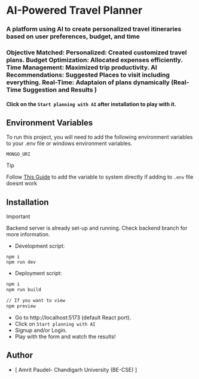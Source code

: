 # AI-Powered Travel Planner

### A platform using AI to create personalized travel itineraries based on user preferences, budget, and time
### Objective Matched: Personalized: Created customized travel plans. Budget Optimization: Allocated expenses efficiently. Time Management: Maximized trip productivity. AI Recommendations: Suggested Places to visit including everything. Real-Time: Adaptaion of plans dynamically (Real-Time Suggestion and Results )

#### Click on the `Start planning with AI` after installation to play with it.

## Environment Variables

To run this project, you will need to add the following environment variables to your .env file or windows environment variables.

`MONGO_URI`
<br>
> [!TIP]
> Follow [This Guide](https://gargankush.medium.com/storing-api-keys-as-environmental-variable-for-windows-linux-and-mac-and-accessing-it-through-974ba7c5109f) to add the variable to system directly if adding to `.env` file doesnt work

## Installation

> [!IMPORTANT]
> Backend server is already set-up and running. Check backend branch for more information.

- Development script:
```node
npm i
npm run dev
```


- Deployment script:

```bash
npm i
npm run build

// If you want to view
npm preview
```

- Go to http://localhost:5173 (default React port).
- Click on `Start planning with AI`
- Signup and/or Login.
- Play with the form and watch the results!


## Author

- [  Amrit Paudel- Chandigarh University (BE-CSE)  ]


